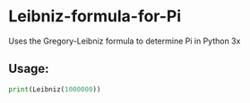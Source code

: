 # Leibniz-formula-for-Pi
Uses the Gregory-Leibniz formula to determine Pi in Python 3x
## Usage:
```python
print(Leibniz(1000000))
```
